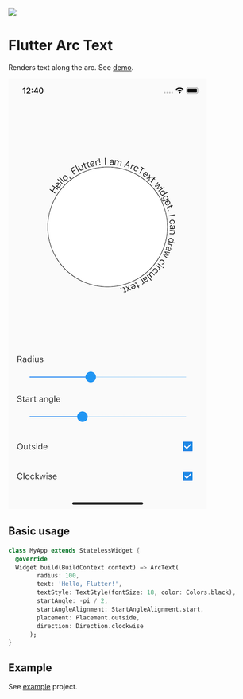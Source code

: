 [![](https://img.shields.io/pub/v/flutter_arc_text)](https://pub.dev/packages/flutter_arc_text)

# Flutter Arc Text

Renders text along the arc. See [demo](https://ookami-kb.github.io/flutter_arc_text/).

![](screenshot_sm.png)

## Basic usage

```dart
class MyApp extends StatelessWidget {
  @override
  Widget build(BuildContext context) => ArcText(
        radius: 100,
        text: 'Hello, Flutter!',
        textStyle: TextStyle(fontSize: 18, color: Colors.black),
        startAngle: -pi / 2,
        startAngleAlignment: StartAngleAlignment.start,
        placement: Placement.outside,
        direction: Direction.clockwise
      );
}
```

## Example

See [example](example) project.
